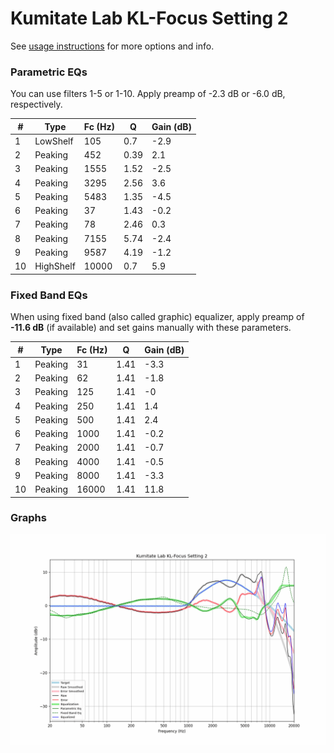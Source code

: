 # Kumitate Lab KL-Focus Setting 2
See [usage instructions](https://github.com/jaakkopasanen/AutoEq#usage) for more options and info.

### Parametric EQs
You can use filters 1-5 or 1-10. Apply preamp of -2.3 dB or -6.0 dB, respectively.

|   # | Type      |   Fc (Hz) |    Q |   Gain (dB) |
|-----|-----------|-----------|------|-------------|
|   1 | LowShelf  |       105 | 0.7  |        -2.9 |
|   2 | Peaking   |       452 | 0.39 |         2.1 |
|   3 | Peaking   |      1555 | 1.52 |        -2.5 |
|   4 | Peaking   |      3295 | 2.56 |         3.6 |
|   5 | Peaking   |      5483 | 1.35 |        -4.5 |
|   6 | Peaking   |        37 | 1.43 |        -0.2 |
|   7 | Peaking   |        78 | 2.46 |         0.3 |
|   8 | Peaking   |      7155 | 5.74 |        -2.4 |
|   9 | Peaking   |      9587 | 4.19 |        -1.2 |
|  10 | HighShelf |     10000 | 0.7  |         5.9 |

### Fixed Band EQs
When using fixed band (also called graphic) equalizer, apply preamp of **-11.6 dB** (if available) and set gains manually with these parameters.

|   # | Type    |   Fc (Hz) |    Q |   Gain (dB) |
|-----|---------|-----------|------|-------------|
|   1 | Peaking |        31 | 1.41 |        -3.3 |
|   2 | Peaking |        62 | 1.41 |        -1.8 |
|   3 | Peaking |       125 | 1.41 |        -0   |
|   4 | Peaking |       250 | 1.41 |         1.4 |
|   5 | Peaking |       500 | 1.41 |         2.4 |
|   6 | Peaking |      1000 | 1.41 |        -0.2 |
|   7 | Peaking |      2000 | 1.41 |        -0.7 |
|   8 | Peaking |      4000 | 1.41 |        -0.5 |
|   9 | Peaking |      8000 | 1.41 |        -3.3 |
|  10 | Peaking |     16000 | 1.41 |        11.8 |

### Graphs
![](./Kumitate%20Lab%20KL-Focus%20Setting%202.png)
